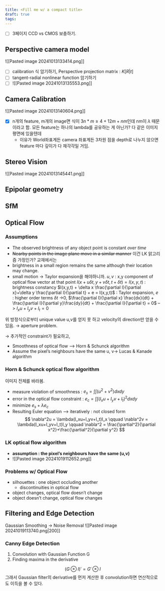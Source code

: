 ```yaml
---
title: <Fill me w/ a compact title>
draft: true
tags:
---
```

- [ ]   3페이지 CCD vs CMOS 보충하기.


## Perspective camera model
![[Pasted image 20241013133414.png]]
- [ ] calibration 식 암기하기, Perspective projection matrix : $K[R|t]$ 
- [ ] tangent-radial nonlinear function 암기하기
- [ ] ![[Pasted image 20241013135553.png]]

## Camera Calibration
![[Pasted image 20241013140604.png]]
- [x] n개의 feature, m개의 image면 식이 $3n*m ≥ 4+12m+nm$인데 nm이 $\lambda$ 때문이라고 함. 모든 feature는 하나의 lambda를 공유하는 게 아닌가? 다 같은 이미지평면에 있을텐데 
	- 이유가 World좌표계든 camera 좌표계든 3차원 점을 depth로 나누지 않으면 feature 마다 깊이가 다 재각각일 거임.

## Stereo Vision
![[Pasted image 20241013145441.png]]

## Epipolar geometry

## SfM

## Optical Flow
### Assumptions
- The observed brightness of any object point is constant *over time*
- ~~Nearby points in the image plane move in a similar manner~~ 이건 LK 앍고리즘 가정인가?
교재에서는
-  brightness in a small region remains the same although their location may change.
- small motion → Taylor expansion을 해야하니까.
$u,v$ : x,y component of optical flow vector at that point
$I(x+u\delta t, y+v\delta t, t+\delta t) = I(x,y,t)$ : brightness constancy
$I(x,y,t) + \delta x \frac{\partial I}{\partial x}+\delta y \frac{\partial I}{\partial t} + e = I(x,y,t)$ : Taylor expansion, $e$ : higher order terms
$\delta t$ ->0, $\frac{\partial I}{\partial x} \frac{dx}{dt} + \frac{\partial I}{\partial y}\frac{dy}{dt} + \frac{\partial I}{\partial t} = 0$
–> $I_x u + I_y v + I_t = 0$

위 방정식으로부터 unique value u,v를 얻지 못 하고 velocity의 direction만 얻을 수 있음. → aperture problem.

→ 추가적인 constraint가 필요하고, 
- Smoothness of optical flow –> Horn & Schunck algorithm
- Assume the pixel’s neighbours have the same u, v→ Lucas & Kanade algorithm
### Horn & Schunck optical flow algorithm
이미지 전체를 바라봄.
- measure violation of smoothness :  $e_s = \int\int{(u^2+v^2)dxdy}$ 
- error in the optical flow constraint : $e_c = \int\int{(I_xu+I_yv+I_t)^2 dxdy}$ 
- minimize $e_s+\lambda e_c$ 
- Resulting Euler equation  –> iteratively : not closed form
$$
\nabla^2u = \lambda(I_xu+I_yv+I_t)I_x
\qquad
\nabla^2v = \lambda(I_xu+I_yv+I_t)I_y
\qquad \nabla^2 = \frac{\partial^2}{\partial x^2}+\frac{\partial^2}{\partial y^2}
$$

### LK optical flow algorithm
- **assumption : the pixel’s neighbours have the same (u,v)**
- ![[Pasted image 20241019112652.png]]


### Problems w/ Optical Flow
- silhouettes : one object occluding another
	- discontinuities in optical flow
- object changes, optical flow doesn’t change
- object doesn’t change, optical flow changes

## Filtering and Edge Detection
Gaussian Smoothing → Noise Removal
![[Pasted image 20241019113740.png|200]]
### Canny Edge Detection
1. Convolution with Gaussian Function G
2. Finding maxima in the derivative

$$
(G\otimes I)' = G'\otimes I
$$
그래서 Gaussian filter의 derivative를 먼저 계산한 후 convolution하면 연산적으로도 이득을 볼 수 있다.


